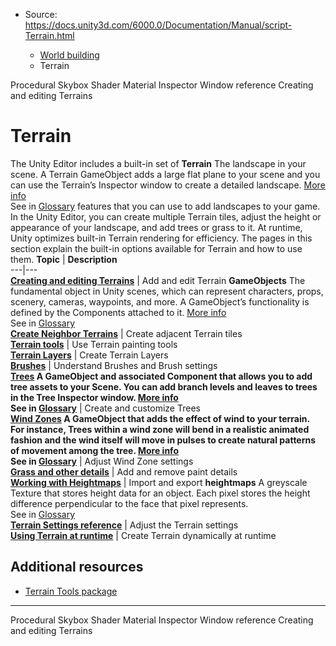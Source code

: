 * Source: https://docs.unity3d.com/6000.0/Documentation/Manual/script-Terrain.html

  * [World building](https://docs.unity3d.com/6000.0/Documentation/Manual/CreatingEnvironments.html)
  * Terrain


[](https://docs.unity3d.com/6000.0/Documentation/Manual/shader-skybox-procedural.html)
Procedural Skybox Shader Material Inspector Window reference
[](https://docs.unity3d.com/6000.0/Documentation/Manual/terrain-UsingTerrains.html)
Creating and editing Terrains
# Terrain
The Unity Editor includes a built-in set of **Terrain** The landscape in your scene. A Terrain GameObject adds a large flat plane to your scene and you can use the Terrain’s Inspector window to create a detailed landscape. [More info](https://docs.unity3d.com/6000.0/Documentation/Manual/terrain-UsingTerrains.html)  
See in [Glossary](https://docs.unity3d.com/6000.0/Documentation/Manual/Glossary.html#Terrain) features that you can use to add landscapes to your game. In the Unity Editor, you can create multiple Terrain tiles, adjust the height or appearance of your landscape, and add trees or grass to it. At runtime, Unity optimizes built-in Terrain rendering for efficiency. The pages in this section explain the built-in options available for Terrain and how to use them.
**Topic** | **Description**  
---|---  
**[Creating and editing Terrains](https://docs.unity3d.com/6000.0/Documentation/Manual/terrain-UsingTerrains.html)** | Add and edit Terrain **GameObjects** The fundamental object in Unity scenes, which can represent characters, props, scenery, cameras, waypoints, and more. A GameObject’s functionality is defined by the Components attached to it. [More info](https://docs.unity3d.com/6000.0/Documentation/Manual/class-GameObject.html)  
See in [Glossary](https://docs.unity3d.com/6000.0/Documentation/Manual/Glossary.html#GameObject)  
**[Create Neighbor Terrains](https://docs.unity3d.com/6000.0/Documentation/Manual/terrain-CreateNeighborTerrains.html)** | Create adjacent Terrain tiles  
**[Terrain tools](https://docs.unity3d.com/6000.0/Documentation/Manual/terrain-Tools.html)** | Use Terrain painting tools  
**[Terrain Layers](https://docs.unity3d.com/6000.0/Documentation/Manual/class-TerrainLayer.html)** | Create Terrain Layers  
**[Brushes](https://docs.unity3d.com/6000.0/Documentation/Manual/class-Brush.html)** | Understand Brushes and Brush settings  
**[Trees](https://docs.unity3d.com/6000.0/Documentation/Manual/terrain-Trees-Landing.html) A GameObject and associated Component that allows you to add tree assets to your Scene. You can add branch levels and leaves to trees in the Tree Inspector window. [More info](https://docs.unity3d.com/6000.0/Documentation/Manual/class-Tree.html)  
See in [Glossary](https://docs.unity3d.com/6000.0/Documentation/Manual/Glossary.html#Tree)** | Create and customize Trees  
**[Wind Zones](https://docs.unity3d.com/6000.0/Documentation/Manual/class-WindZone.html) A GameObject that adds the effect of wind to your terrain. For instance, Trees within a wind zone will bend in a realistic animated fashion and the wind itself will move in pulses to create natural patterns of movement among the tree. [More info](https://docs.unity3d.com/6000.0/Documentation/Manual/class-WindZone.html)  
See in [Glossary](https://docs.unity3d.com/6000.0/Documentation/Manual/Glossary.html#windzone)** | Adjust Wind Zone settings  
**[Grass and other details](https://docs.unity3d.com/6000.0/Documentation/Manual/terrain-Grass.html)** | Add and remove paint details  
**[Working with Heightmaps](https://docs.unity3d.com/6000.0/Documentation/Manual/terrain-Heightmaps.html)** | Import and export **heightmaps** A greyscale Texture that stores height data for an object. Each pixel stores the height difference perpendicular to the face that pixel represents.  
See in [Glossary](https://docs.unity3d.com/6000.0/Documentation/Manual/Glossary.html#Heightmap)  
**[Terrain Settings reference](https://docs.unity3d.com/6000.0/Documentation/Manual/terrain-OtherSettings.html)** | Adjust the Terrain settings  
**[Using Terrain at runtime](https://docs.unity3d.com/6000.0/Documentation/Manual/terrain-Runtime.html)** | Create Terrain dynamically at runtime  
## Additional resources
  * [Terrain Tools package](https://docs.unity3d.com/Packages/com.unity.terrain-tools@latest/)


* * *
[](https://docs.unity3d.com/6000.0/Documentation/Manual/shader-skybox-procedural.html)
Procedural Skybox Shader Material Inspector Window reference
[](https://docs.unity3d.com/6000.0/Documentation/Manual/terrain-UsingTerrains.html)
Creating and editing Terrains
